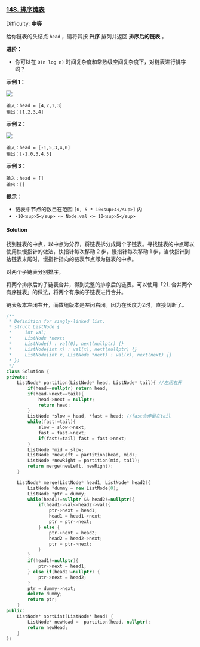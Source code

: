 ### [148\. 排序链表](https://leetcode-cn.com/problems/sort-list/)

Difficulty: **中等**


给你链表的头结点 `head` ，请将其按 **升序** 排列并返回 **排序后的链表** 。

**进阶：**

*   你可以在 `O(n log n)` 时间复杂度和常数级空间复杂度下，对链表进行排序吗？

**示例 1：**

![](https://assets.leetcode.com/uploads/2020/09/14/sort_list_1.jpg)

```
输入：head = [4,2,1,3]
输出：[1,2,3,4]
```

**示例 2：**

![](https://assets.leetcode.com/uploads/2020/09/14/sort_list_2.jpg)

```
输入：head = [-1,5,3,4,0]
输出：[-1,0,3,4,5]
```

**示例 3：**

```
输入：head = []
输出：[]
```

**提示：**

*   链表中节点的数目在范围 `[0, 5 * 10<sup>4</sup>]` 内
*   `-10<sup>5</sup> <= Node.val <= 10<sup>5</sup>`


#### Solution

找到链表的中点，以中点为分界，将链表拆分成两个子链表。寻找链表的中点可以使用快慢指针的做法，快指针每次移动 2 步，慢指针每次移动 1 步，当快指针到达链表末尾时，慢指针指向的链表节点即为链表的中点。

对两个子链表分别排序。

将两个排序后的子链表合并，得到完整的排序后的链表。可以使用「21. 合并两个有序链表」的做法，将两个有序的子链表进行合并。

链表版本左闭右开，而数组版本是左闭右闭。因为在长度为2时，直接切断了。

```cpp
​/**
 * Definition for singly-linked list.
 * struct ListNode {
 *     int val;
 *     ListNode *next;
 *     ListNode() : val(0), next(nullptr) {}
 *     ListNode(int x) : val(x), next(nullptr) {}
 *     ListNode(int x, ListNode *next) : val(x), next(next) {}
 * };
 */
class Solution {
private:
    ListNode* partition(ListNode* head, ListNode* tail){ //左闭右开
        if(head==nullptr) return head;
        if(head->next==tail){
            head->next = nullptr;
            return head;
        }
        ListNode *slow = head, *fast = head; //fast会停留在tail
        while(fast!=tail){
            slow = slow->next;
            fast = fast->next;
            if(fast!=tail) fast = fast->next;
        }
        ListNode *mid = slow;
        ListNode *newLeft = partition(head, mid);
        ListNode *newRight = partition(mid, tail);
        return merge(newLeft, newRight);
    }

    ListNode* merge(ListNode* head1, ListNode* head2){
        ListNode *dummy = new ListNode(0);
        ListNode *ptr = dummy;
        while(head1!=nullptr && head2!=nullptr){
            if(head1->val<=head2->val){
                ptr->next = head1;
                head1 = head1->next;
                ptr = ptr->next;
            } else {
                ptr->next = head2;
                head2 = head2->next;
                ptr = ptr->next;
            }
        }
        if(head1!=nullptr){
            ptr->next = head1;
        } else if(head2!=nullptr) {
            ptr->next = head2;
        }
        ptr = dummy->next;
        delete dummy;
        return ptr;
    }
public:
    ListNode* sortList(ListNode* head) {
        ListNode* newHead =  partition(head, nullptr);
        return newHead;
    }
};
```